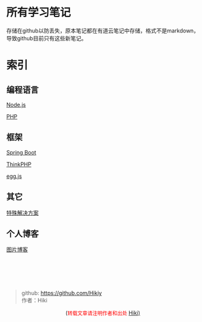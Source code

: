 # 所有学习笔记
存储在github以防丢失，原本笔记都在有道云笔记中存储，格式不是markdown，导致github目前只有这些新笔记。



# 索引

## 编程语言

[Node.js](<https://github.com/Hikiy/Notes/tree/master/%E7%BC%96%E7%A8%8B%E8%AF%AD%E8%A8%80/Node.js>)

[PHP](<https://github.com/Hikiy/Notes/tree/master/%E7%BC%96%E7%A8%8B%E8%AF%AD%E8%A8%80/PHP>)

## 框架

[Spring Boot](<https://github.com/Hikiy/Notes/tree/master/%E6%A1%86%E6%9E%B6/Spring%20Boot>)

[ThinkPHP](<https://github.com/Hikiy/Notes/tree/master/%E6%A1%86%E6%9E%B6/ThinkPHP>)

[egg.js](<https://github.com/Hikiy/Notes/tree/master/%E6%A1%86%E6%9E%B6/egg.js>)

## 其它

[特殊解决方案](<https://github.com/Hikiy/Notes/tree/master/%E7%89%B9%E6%AE%8A%E8%A7%A3%E5%86%B3%E6%96%B9%E6%A1%88>)

## 个人博客

[图片博客](<https://github.com/Hikiy/Notes/tree/master/%E4%B8%AA%E4%BA%BA%E5%8D%9A%E5%AE%A2/%E5%9B%BE%E7%89%87%E5%8D%9A%E5%AE%A2>)

<br /><br /><br /><br />

> github: https://github.com/Hikiy  
> 作者：Hiki

<center>(<font color=red size=2>转载文章请注明作者和出处 </font><a href="https://github.com/Hikiy">Hiki)</a></center>  